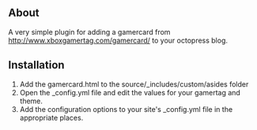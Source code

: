 ## About

A very simple plugin for adding a gamercard from http://www.xboxgamertag.com/gamercard/ to your octopress blog.

## Installation

1. Add the gamercard.html to the source/_includes/custom/asides folder
2. Open the _config.yml file and edit the values for your gamertag and theme.
3. Add the configuration options to your site's _config.yml file in the appropriate places.